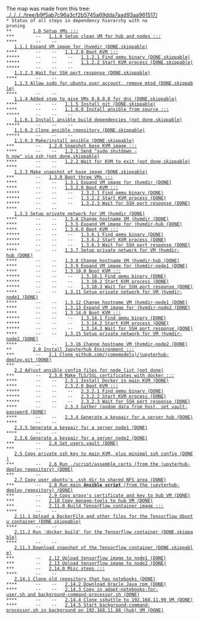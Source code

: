 The map was made from this tree: <a href="../../../../tree/b9f5ab7c96a3cf2b5745a69dda7aad93aa961517/">../../../../tree/b9f5ab7c96a3cf2b5745a69dda7aad93aa961517/</a>
<br>
<code>* Status of all steps in dependency hierarchy with no pruning</code><br>
<code>&#42;&#42;&nbsp;&nbsp;&nbsp;&nbsp;&nbsp;&nbsp;&nbsp;&nbsp;<a href="../../../../blob/b9f5ab7c96a3cf2b5745a69dda7aad93aa961517/./ind-steps/build-jh-environment/toplevel-kvm-build.sh#L22">1.0&nbsp;Setup&nbsp;VMs&nbsp;:::</a></code><br>
<code>&#42;&#42;&#42;&nbsp;&nbsp;&nbsp;&nbsp;&nbsp;&nbsp;&nbsp;&nbsp;--&nbsp;&nbsp;&nbsp;<a href="../../../../blob/b9f5ab7c96a3cf2b5745a69dda7aad93aa961517/./ind-steps/build-jh-environment/kvm-vm-setup.sh#L43">1.1.0&nbsp;Setup&nbsp;clean&nbsp;VM&nbsp;for&nbsp;hub&nbsp;and&nbsp;nodes&nbsp;:::</a></code><br>
<code>&#42;&#42;&#42;&#42;&nbsp;&nbsp;&nbsp;&nbsp;&nbsp;&nbsp;&nbsp;--&nbsp;&nbsp;&nbsp;&nbsp;--&nbsp;&nbsp;&nbsp;<a href="../../../../blob/b9f5ab7c96a3cf2b5745a69dda7aad93aa961517/./ind-steps/kvmsteps/vmdir-scripts/kvm-expand-fresh-image.sh#L20">1.1.1&nbsp;Expand&nbsp;VM&nbsp;image&nbsp;for&nbsp;jhvmdir&nbsp;(DONE,skippable)</a></code><br>
<code>&#42;&#42;&#42;&#42;&nbsp;&nbsp;&nbsp;&nbsp;&nbsp;&nbsp;&nbsp;--&nbsp;&nbsp;&nbsp;&nbsp;--&nbsp;&nbsp;&nbsp;<a href="../../../../blob/b9f5ab7c96a3cf2b5745a69dda7aad93aa961517/./ind-steps/kvmsteps/vmdir-scripts/kvm-boot.sh#L52">1.1.2.0&nbsp;Boot&nbsp;KVM&nbsp;:::</a></code><br>
<code>&#42;&#42;&#42;&#42;&#42;&nbsp;&nbsp;&nbsp;&nbsp;&nbsp;&nbsp;--&nbsp;&nbsp;&nbsp;&nbsp;--&nbsp;&nbsp;&nbsp;&nbsp;--&nbsp;&nbsp;&nbsp;<a href="../../../../blob/b9f5ab7c96a3cf2b5745a69dda7aad93aa961517/./ind-steps/kvmsteps/vmdir-scripts/kvm-boot.sh#L54">1.1.2.1&nbsp;Find&nbsp;qemu&nbsp;binary&nbsp;(DONE,skippable)</a></code><br>
<code>&#42;&#42;&#42;&#42;&#42;&nbsp;&nbsp;&nbsp;&nbsp;&nbsp;&nbsp;--&nbsp;&nbsp;&nbsp;&nbsp;--&nbsp;&nbsp;&nbsp;&nbsp;--&nbsp;&nbsp;&nbsp;<a href="../../../../blob/b9f5ab7c96a3cf2b5745a69dda7aad93aa961517/./ind-steps/kvmsteps/vmdir-scripts/kvm-boot.sh#L131">1.1.2.2&nbsp;Start&nbsp;KVM&nbsp;process&nbsp;(DONE,skippable)</a></code><br>
<code>&#42;&#42;&#42;&#42;&#42;&nbsp;&nbsp;&nbsp;&nbsp;&nbsp;&nbsp;--&nbsp;&nbsp;&nbsp;&nbsp;--&nbsp;&nbsp;&nbsp;&nbsp;--&nbsp;&nbsp;&nbsp;<a href="../../../../blob/b9f5ab7c96a3cf2b5745a69dda7aad93aa961517/./ind-steps/kvmsteps/vmdir-scripts/kvm-boot.sh#L170">1.1.2.3&nbsp;Wait&nbsp;for&nbsp;SSH&nbsp;port&nbsp;response&nbsp;(DONE,skippable)</a></code><br>
<code>&#42;&#42;&#42;&#42;&nbsp;&nbsp;&nbsp;&nbsp;&nbsp;&nbsp;&nbsp;--&nbsp;&nbsp;&nbsp;&nbsp;--&nbsp;&nbsp;&nbsp;<a href="../../../../blob/b9f5ab7c96a3cf2b5745a69dda7aad93aa961517/./ind-steps/build-jh-environment/kvm-vm-setup.sh#L54">1.1.3&nbsp;Allow&nbsp;sudo&nbsp;for&nbsp;ubuntu&nbsp;user&nbsp;account,&nbsp;remove&nbsp;mtod&nbsp;(DONE,skippable)</a></code><br>
<code>&#42;&#42;&#42;&#42;&nbsp;&nbsp;&nbsp;&nbsp;&nbsp;&nbsp;&nbsp;--&nbsp;&nbsp;&nbsp;&nbsp;--&nbsp;&nbsp;&nbsp;<a href="../../../../blob/b9f5ab7c96a3cf2b5745a69dda7aad93aa961517/./ind-steps/build-jh-environment/kvm-vm-setup.sh#L68">1.1.4&nbsp;Added&nbsp;step&nbsp;to&nbsp;give&nbsp;VMs&nbsp;8.8.8.8&nbsp;for&nbsp;dns&nbsp;(DONE,skippable)</a></code><br>
<code>&#42;&#42;&#42;&#42;&nbsp;&nbsp;&nbsp;&nbsp;&nbsp;&nbsp;&nbsp;--&nbsp;&nbsp;&nbsp;&nbsp;--&nbsp;&nbsp;&nbsp;<a href="../../../../blob/b9f5ab7c96a3cf2b5745a69dda7aad93aa961517/./ind-steps/build-jh-environment/kvm-vm-setup.sh#L82">1.1.5&nbsp;Install&nbsp;git&nbsp;(DONE,skippable)</a></code><br>
<code>&#42;&#42;&#42;&#42;&nbsp;&nbsp;&nbsp;&nbsp;&nbsp;&nbsp;&nbsp;--&nbsp;&nbsp;&nbsp;&nbsp;--&nbsp;&nbsp;&nbsp;<a href="../../../../blob/b9f5ab7c96a3cf2b5745a69dda7aad93aa961517/./ind-steps/build-jh-environment/kvm-vm-setup.sh#L96">1.1.6.0&nbsp;Install&nbsp;ansible&nbsp;from&nbsp;source&nbsp;:::</a></code><br>
<code>&#42;&#42;&#42;&#42;&#42;&nbsp;&nbsp;&nbsp;&nbsp;&nbsp;&nbsp;--&nbsp;&nbsp;&nbsp;&nbsp;--&nbsp;&nbsp;&nbsp;&nbsp;--&nbsp;&nbsp;&nbsp;<a href="../../../../blob/b9f5ab7c96a3cf2b5745a69dda7aad93aa961517/./ind-steps/build-jh-environment/kvm-vm-setup.sh#L113">1.1.6.1&nbsp;Install&nbsp;ansible&nbsp;build&nbsp;dependencies&nbsp;(not&nbsp;done,skippable)</a></code><br>
<code>&#42;&#42;&#42;&#42;&#42;&nbsp;&nbsp;&nbsp;&nbsp;&nbsp;&nbsp;--&nbsp;&nbsp;&nbsp;&nbsp;--&nbsp;&nbsp;&nbsp;&nbsp;--&nbsp;&nbsp;&nbsp;<a href="../../../../blob/b9f5ab7c96a3cf2b5745a69dda7aad93aa961517/./ind-steps/build-jh-environment/kvm-vm-setup.sh#L127">1.1.6.2&nbsp;Clone&nbsp;ansible&nbsp;repository&nbsp;(DONE,skippable)</a></code><br>
<code>&#42;&#42;&#42;&#42;&#42;&nbsp;&nbsp;&nbsp;&nbsp;&nbsp;&nbsp;--&nbsp;&nbsp;&nbsp;&nbsp;--&nbsp;&nbsp;&nbsp;&nbsp;--&nbsp;&nbsp;&nbsp;<a href="../../../../blob/b9f5ab7c96a3cf2b5745a69dda7aad93aa961517/./ind-steps/build-jh-environment/kvm-vm-setup.sh#L154">1.1.6.3&nbsp;Make/install&nbsp;ansible&nbsp;(DONE,skippable)</a></code><br>
<code>&#42;&#42;&#42;&nbsp;&nbsp;&nbsp;&nbsp;&nbsp;&nbsp;&nbsp;&nbsp;--&nbsp;&nbsp;&nbsp;<a href="../../../../blob/b9f5ab7c96a3cf2b5745a69dda7aad93aa961517/./ind-steps/build-jh-environment/kvm-vm-setup.sh#L173">1.2.0&nbsp;Snapshot&nbsp;base&nbsp;KVM&nbsp;image&nbsp;:::</a></code><br>
<code>&#42;&#42;&#42;&#42;&nbsp;&nbsp;&nbsp;&nbsp;&nbsp;&nbsp;&nbsp;--&nbsp;&nbsp;&nbsp;&nbsp;--&nbsp;&nbsp;&nbsp;<a href="../../../../blob/b9f5ab7c96a3cf2b5745a69dda7aad93aa961517/./ind-steps/kvmsteps/vmdir-scripts/kvm-shutdown-via-ssh.sh#L30">1.2.1&nbsp;Send&nbsp;"sudo&nbsp;shutdown&nbsp;-h&nbsp;now"&nbsp;via&nbsp;ssh&nbsp;(not&nbsp;done,skippable)</a></code><br>
<code>&#42;&#42;&#42;&#42;&nbsp;&nbsp;&nbsp;&nbsp;&nbsp;&nbsp;&nbsp;--&nbsp;&nbsp;&nbsp;&nbsp;--&nbsp;&nbsp;&nbsp;<a href="../../../../blob/b9f5ab7c96a3cf2b5745a69dda7aad93aa961517/./ind-steps/kvmsteps/vmdir-scripts/kvm-shutdown-via-ssh.sh#L38">1.2.2&nbsp;Wait&nbsp;for&nbsp;KVM&nbsp;to&nbsp;exit&nbsp;(not&nbsp;done,skippable)</a></code><br>
<code>&#42;&#42;&#42;&#42;&nbsp;&nbsp;&nbsp;&nbsp;&nbsp;&nbsp;&nbsp;--&nbsp;&nbsp;&nbsp;&nbsp;--&nbsp;&nbsp;&nbsp;<a href="../../../../blob/b9f5ab7c96a3cf2b5745a69dda7aad93aa961517/./ind-steps/build-jh-environment/kvm-vm-setup.sh#L181">1.2.3&nbsp;Make&nbsp;snapshot&nbsp;of&nbsp;base&nbsp;image&nbsp;(DONE,skippable)</a></code><br>
<code>&#42;&#42;&#42;&nbsp;&nbsp;&nbsp;&nbsp;&nbsp;&nbsp;&nbsp;&nbsp;--&nbsp;&nbsp;&nbsp;<a href="../../../../blob/b9f5ab7c96a3cf2b5745a69dda7aad93aa961517/./ind-steps/build-jh-environment/kvm-vm-setup.sh#L194">1.3.0&nbsp;Boot&nbsp;three&nbsp;VMs&nbsp;:::</a></code><br>
<code>&#42;&#42;&#42;&#42;&nbsp;&nbsp;&nbsp;&nbsp;&nbsp;&nbsp;&nbsp;--&nbsp;&nbsp;&nbsp;&nbsp;--&nbsp;&nbsp;&nbsp;<a href="../../../../blob/b9f5ab7c96a3cf2b5745a69dda7aad93aa961517/./ind-steps/kvmsteps/vmdir-scripts/kvm-expand-fresh-image.sh#L20">1.3.1&nbsp;Expand&nbsp;VM&nbsp;image&nbsp;for&nbsp;jhvmdir&nbsp;(DONE)</a></code><br>
<code>&#42;&#42;&#42;&#42;&nbsp;&nbsp;&nbsp;&nbsp;&nbsp;&nbsp;&nbsp;--&nbsp;&nbsp;&nbsp;&nbsp;--&nbsp;&nbsp;&nbsp;<a href="../../../../blob/b9f5ab7c96a3cf2b5745a69dda7aad93aa961517/./ind-steps/kvmsteps/vmdir-scripts/kvm-boot.sh#L52">1.3.2.0&nbsp;Boot&nbsp;KVM&nbsp;:::</a></code><br>
<code>&#42;&#42;&#42;&#42;&#42;&nbsp;&nbsp;&nbsp;&nbsp;&nbsp;&nbsp;--&nbsp;&nbsp;&nbsp;&nbsp;--&nbsp;&nbsp;&nbsp;&nbsp;--&nbsp;&nbsp;&nbsp;<a href="../../../../blob/b9f5ab7c96a3cf2b5745a69dda7aad93aa961517/./ind-steps/kvmsteps/vmdir-scripts/kvm-boot.sh#L54">1.3.2.1&nbsp;Find&nbsp;qemu&nbsp;binary&nbsp;(DONE)</a></code><br>
<code>&#42;&#42;&#42;&#42;&#42;&nbsp;&nbsp;&nbsp;&nbsp;&nbsp;&nbsp;--&nbsp;&nbsp;&nbsp;&nbsp;--&nbsp;&nbsp;&nbsp;&nbsp;--&nbsp;&nbsp;&nbsp;<a href="../../../../blob/b9f5ab7c96a3cf2b5745a69dda7aad93aa961517/./ind-steps/kvmsteps/vmdir-scripts/kvm-boot.sh#L131">1.3.2.2&nbsp;Start&nbsp;KVM&nbsp;process&nbsp;(DONE)</a></code><br>
<code>&#42;&#42;&#42;&#42;&#42;&nbsp;&nbsp;&nbsp;&nbsp;&nbsp;&nbsp;--&nbsp;&nbsp;&nbsp;&nbsp;--&nbsp;&nbsp;&nbsp;&nbsp;--&nbsp;&nbsp;&nbsp;<a href="../../../../blob/b9f5ab7c96a3cf2b5745a69dda7aad93aa961517/./ind-steps/kvmsteps/vmdir-scripts/kvm-boot.sh#L170">1.3.2.3&nbsp;Wait&nbsp;for&nbsp;SSH&nbsp;port&nbsp;response&nbsp;(DONE)</a></code><br>
<code>&#42;&#42;&#42;&#42;&nbsp;&nbsp;&nbsp;&nbsp;&nbsp;&nbsp;&nbsp;--&nbsp;&nbsp;&nbsp;&nbsp;--&nbsp;&nbsp;&nbsp;<a href="../../../../blob/b9f5ab7c96a3cf2b5745a69dda7aad93aa961517/./ind-steps/build-jh-environment/kvm-vm-setup.sh#L207">1.3.3&nbsp;Setup&nbsp;private&nbsp;network&nbsp;for&nbsp;VM&nbsp;jhvmdir&nbsp;(DONE)</a></code><br>
<code>&#42;&#42;&#42;&#42;&nbsp;&nbsp;&nbsp;&nbsp;&nbsp;&nbsp;&nbsp;--&nbsp;&nbsp;&nbsp;&nbsp;--&nbsp;&nbsp;&nbsp;<a href="../../../../blob/b9f5ab7c96a3cf2b5745a69dda7aad93aa961517/./ind-steps/build-jh-environment/kvm-vm-setup.sh#L231">1.3.4&nbsp;Change&nbsp;hostname&nbsp;VM&nbsp;jhvmdir&nbsp;(DONE)</a></code><br>
<code>&#42;&#42;&#42;&#42;&nbsp;&nbsp;&nbsp;&nbsp;&nbsp;&nbsp;&nbsp;--&nbsp;&nbsp;&nbsp;&nbsp;--&nbsp;&nbsp;&nbsp;<a href="../../../../blob/b9f5ab7c96a3cf2b5745a69dda7aad93aa961517/./ind-steps/kvmsteps/vmdir-scripts/kvm-expand-fresh-image.sh#L20">1.3.5&nbsp;Expand&nbsp;VM&nbsp;image&nbsp;for&nbsp;jhvmdir-hub&nbsp;(DONE)</a></code><br>
<code>&#42;&#42;&#42;&#42;&nbsp;&nbsp;&nbsp;&nbsp;&nbsp;&nbsp;&nbsp;--&nbsp;&nbsp;&nbsp;&nbsp;--&nbsp;&nbsp;&nbsp;<a href="../../../../blob/b9f5ab7c96a3cf2b5745a69dda7aad93aa961517/./ind-steps/kvmsteps/vmdir-scripts/kvm-boot.sh#L52">1.3.6.0&nbsp;Boot&nbsp;KVM&nbsp;:::</a></code><br>
<code>&#42;&#42;&#42;&#42;&#42;&nbsp;&nbsp;&nbsp;&nbsp;&nbsp;&nbsp;--&nbsp;&nbsp;&nbsp;&nbsp;--&nbsp;&nbsp;&nbsp;&nbsp;--&nbsp;&nbsp;&nbsp;<a href="../../../../blob/b9f5ab7c96a3cf2b5745a69dda7aad93aa961517/./ind-steps/kvmsteps/vmdir-scripts/kvm-boot.sh#L54">1.3.6.1&nbsp;Find&nbsp;qemu&nbsp;binary&nbsp;(DONE)</a></code><br>
<code>&#42;&#42;&#42;&#42;&#42;&nbsp;&nbsp;&nbsp;&nbsp;&nbsp;&nbsp;--&nbsp;&nbsp;&nbsp;&nbsp;--&nbsp;&nbsp;&nbsp;&nbsp;--&nbsp;&nbsp;&nbsp;<a href="../../../../blob/b9f5ab7c96a3cf2b5745a69dda7aad93aa961517/./ind-steps/kvmsteps/vmdir-scripts/kvm-boot.sh#L131">1.3.6.2&nbsp;Start&nbsp;KVM&nbsp;process&nbsp;(DONE)</a></code><br>
<code>&#42;&#42;&#42;&#42;&#42;&nbsp;&nbsp;&nbsp;&nbsp;&nbsp;&nbsp;--&nbsp;&nbsp;&nbsp;&nbsp;--&nbsp;&nbsp;&nbsp;&nbsp;--&nbsp;&nbsp;&nbsp;<a href="../../../../blob/b9f5ab7c96a3cf2b5745a69dda7aad93aa961517/./ind-steps/kvmsteps/vmdir-scripts/kvm-boot.sh#L170">1.3.6.3&nbsp;Wait&nbsp;for&nbsp;SSH&nbsp;port&nbsp;response&nbsp;(DONE)</a></code><br>
<code>&#42;&#42;&#42;&#42;&nbsp;&nbsp;&nbsp;&nbsp;&nbsp;&nbsp;&nbsp;--&nbsp;&nbsp;&nbsp;&nbsp;--&nbsp;&nbsp;&nbsp;<a href="../../../../blob/b9f5ab7c96a3cf2b5745a69dda7aad93aa961517/./ind-steps/build-jh-environment/kvm-vm-setup.sh#L207">1.3.7&nbsp;Setup&nbsp;private&nbsp;network&nbsp;for&nbsp;VM&nbsp;jhvmdir-hub&nbsp;(DONE)</a></code><br>
<code>&#42;&#42;&#42;&#42;&nbsp;&nbsp;&nbsp;&nbsp;&nbsp;&nbsp;&nbsp;--&nbsp;&nbsp;&nbsp;&nbsp;--&nbsp;&nbsp;&nbsp;<a href="../../../../blob/b9f5ab7c96a3cf2b5745a69dda7aad93aa961517/./ind-steps/build-jh-environment/kvm-vm-setup.sh#L231">1.3.8&nbsp;Change&nbsp;hostname&nbsp;VM&nbsp;jhvmdir-hub&nbsp;(DONE)</a></code><br>
<code>&#42;&#42;&#42;&#42;&nbsp;&nbsp;&nbsp;&nbsp;&nbsp;&nbsp;&nbsp;--&nbsp;&nbsp;&nbsp;&nbsp;--&nbsp;&nbsp;&nbsp;<a href="../../../../blob/b9f5ab7c96a3cf2b5745a69dda7aad93aa961517/./ind-steps/kvmsteps/vmdir-scripts/kvm-expand-fresh-image.sh#L20">1.3.9&nbsp;Expand&nbsp;VM&nbsp;image&nbsp;for&nbsp;jhvmdir-node1&nbsp;(DONE)</a></code><br>
<code>&#42;&#42;&#42;&#42;&nbsp;&nbsp;&nbsp;&nbsp;&nbsp;&nbsp;&nbsp;--&nbsp;&nbsp;&nbsp;&nbsp;--&nbsp;&nbsp;&nbsp;<a href="../../../../blob/b9f5ab7c96a3cf2b5745a69dda7aad93aa961517/./ind-steps/kvmsteps/vmdir-scripts/kvm-boot.sh#L52">1.3.10.0&nbsp;Boot&nbsp;KVM&nbsp;:::</a></code><br>
<code>&#42;&#42;&#42;&#42;&#42;&nbsp;&nbsp;&nbsp;&nbsp;&nbsp;&nbsp;--&nbsp;&nbsp;&nbsp;&nbsp;--&nbsp;&nbsp;&nbsp;&nbsp;--&nbsp;&nbsp;&nbsp;<a href="../../../../blob/b9f5ab7c96a3cf2b5745a69dda7aad93aa961517/./ind-steps/kvmsteps/vmdir-scripts/kvm-boot.sh#L54">1.3.10.1&nbsp;Find&nbsp;qemu&nbsp;binary&nbsp;(DONE)</a></code><br>
<code>&#42;&#42;&#42;&#42;&#42;&nbsp;&nbsp;&nbsp;&nbsp;&nbsp;&nbsp;--&nbsp;&nbsp;&nbsp;&nbsp;--&nbsp;&nbsp;&nbsp;&nbsp;--&nbsp;&nbsp;&nbsp;<a href="../../../../blob/b9f5ab7c96a3cf2b5745a69dda7aad93aa961517/./ind-steps/kvmsteps/vmdir-scripts/kvm-boot.sh#L131">1.3.10.2&nbsp;Start&nbsp;KVM&nbsp;process&nbsp;(DONE)</a></code><br>
<code>&#42;&#42;&#42;&#42;&#42;&nbsp;&nbsp;&nbsp;&nbsp;&nbsp;&nbsp;--&nbsp;&nbsp;&nbsp;&nbsp;--&nbsp;&nbsp;&nbsp;&nbsp;--&nbsp;&nbsp;&nbsp;<a href="../../../../blob/b9f5ab7c96a3cf2b5745a69dda7aad93aa961517/./ind-steps/kvmsteps/vmdir-scripts/kvm-boot.sh#L170">1.3.10.3&nbsp;Wait&nbsp;for&nbsp;SSH&nbsp;port&nbsp;response&nbsp;(DONE)</a></code><br>
<code>&#42;&#42;&#42;&#42;&nbsp;&nbsp;&nbsp;&nbsp;&nbsp;&nbsp;&nbsp;--&nbsp;&nbsp;&nbsp;&nbsp;--&nbsp;&nbsp;&nbsp;<a href="../../../../blob/b9f5ab7c96a3cf2b5745a69dda7aad93aa961517/./ind-steps/build-jh-environment/kvm-vm-setup.sh#L207">1.3.11&nbsp;Setup&nbsp;private&nbsp;network&nbsp;for&nbsp;VM&nbsp;jhvmdir-node1&nbsp;(DONE)</a></code><br>
<code>&#42;&#42;&#42;&#42;&nbsp;&nbsp;&nbsp;&nbsp;&nbsp;&nbsp;&nbsp;--&nbsp;&nbsp;&nbsp;&nbsp;--&nbsp;&nbsp;&nbsp;<a href="../../../../blob/b9f5ab7c96a3cf2b5745a69dda7aad93aa961517/./ind-steps/build-jh-environment/kvm-vm-setup.sh#L231">1.3.12&nbsp;Change&nbsp;hostname&nbsp;VM&nbsp;jhvmdir-node1&nbsp;(DONE)</a></code><br>
<code>&#42;&#42;&#42;&#42;&nbsp;&nbsp;&nbsp;&nbsp;&nbsp;&nbsp;&nbsp;--&nbsp;&nbsp;&nbsp;&nbsp;--&nbsp;&nbsp;&nbsp;<a href="../../../../blob/b9f5ab7c96a3cf2b5745a69dda7aad93aa961517/./ind-steps/kvmsteps/vmdir-scripts/kvm-expand-fresh-image.sh#L20">1.3.13&nbsp;Expand&nbsp;VM&nbsp;image&nbsp;for&nbsp;jhvmdir-node2&nbsp;(DONE)</a></code><br>
<code>&#42;&#42;&#42;&#42;&nbsp;&nbsp;&nbsp;&nbsp;&nbsp;&nbsp;&nbsp;--&nbsp;&nbsp;&nbsp;&nbsp;--&nbsp;&nbsp;&nbsp;<a href="../../../../blob/b9f5ab7c96a3cf2b5745a69dda7aad93aa961517/./ind-steps/kvmsteps/vmdir-scripts/kvm-boot.sh#L52">1.3.14.0&nbsp;Boot&nbsp;KVM&nbsp;:::</a></code><br>
<code>&#42;&#42;&#42;&#42;&#42;&nbsp;&nbsp;&nbsp;&nbsp;&nbsp;&nbsp;--&nbsp;&nbsp;&nbsp;&nbsp;--&nbsp;&nbsp;&nbsp;&nbsp;--&nbsp;&nbsp;&nbsp;<a href="../../../../blob/b9f5ab7c96a3cf2b5745a69dda7aad93aa961517/./ind-steps/kvmsteps/vmdir-scripts/kvm-boot.sh#L54">1.3.14.1&nbsp;Find&nbsp;qemu&nbsp;binary&nbsp;(DONE)</a></code><br>
<code>&#42;&#42;&#42;&#42;&#42;&nbsp;&nbsp;&nbsp;&nbsp;&nbsp;&nbsp;--&nbsp;&nbsp;&nbsp;&nbsp;--&nbsp;&nbsp;&nbsp;&nbsp;--&nbsp;&nbsp;&nbsp;<a href="../../../../blob/b9f5ab7c96a3cf2b5745a69dda7aad93aa961517/./ind-steps/kvmsteps/vmdir-scripts/kvm-boot.sh#L131">1.3.14.2&nbsp;Start&nbsp;KVM&nbsp;process&nbsp;(DONE)</a></code><br>
<code>&#42;&#42;&#42;&#42;&#42;&nbsp;&nbsp;&nbsp;&nbsp;&nbsp;&nbsp;--&nbsp;&nbsp;&nbsp;&nbsp;--&nbsp;&nbsp;&nbsp;&nbsp;--&nbsp;&nbsp;&nbsp;<a href="../../../../blob/b9f5ab7c96a3cf2b5745a69dda7aad93aa961517/./ind-steps/kvmsteps/vmdir-scripts/kvm-boot.sh#L170">1.3.14.3&nbsp;Wait&nbsp;for&nbsp;SSH&nbsp;port&nbsp;response&nbsp;(DONE)</a></code><br>
<code>&#42;&#42;&#42;&#42;&nbsp;&nbsp;&nbsp;&nbsp;&nbsp;&nbsp;&nbsp;--&nbsp;&nbsp;&nbsp;&nbsp;--&nbsp;&nbsp;&nbsp;<a href="../../../../blob/b9f5ab7c96a3cf2b5745a69dda7aad93aa961517/./ind-steps/build-jh-environment/kvm-vm-setup.sh#L207">1.3.15&nbsp;Setup&nbsp;private&nbsp;network&nbsp;for&nbsp;VM&nbsp;jhvmdir-node2&nbsp;(DONE)</a></code><br>
<code>&#42;&#42;&#42;&#42;&nbsp;&nbsp;&nbsp;&nbsp;&nbsp;&nbsp;&nbsp;--&nbsp;&nbsp;&nbsp;&nbsp;--&nbsp;&nbsp;&nbsp;<a href="../../../../blob/b9f5ab7c96a3cf2b5745a69dda7aad93aa961517/./ind-steps/build-jh-environment/kvm-vm-setup.sh#L231">1.3.16&nbsp;Change&nbsp;hostname&nbsp;VM&nbsp;jhvmdir-node2&nbsp;(DONE)</a></code><br>
<code>&#42;&#42;&nbsp;&nbsp;&nbsp;&nbsp;&nbsp;&nbsp;&nbsp;&nbsp;<a href="../../../../blob/b9f5ab7c96a3cf2b5745a69dda7aad93aa961517/./ind-steps/build-jh-environment/toplevel-kvm-build.sh#L28">2.0&nbsp;Install&nbsp;Jupyterhub&nbsp;Environment&nbsp;:::</a></code><br>
<code>&#42;&#42;&#42;&nbsp;&nbsp;&nbsp;&nbsp;&nbsp;&nbsp;&nbsp;&nbsp;--&nbsp;&nbsp;&nbsp;<a href="../../../../blob/b9f5ab7c96a3cf2b5745a69dda7aad93aa961517/./ind-steps/build-jh-environment/build-jh-environment.sh#L28">2.1&nbsp;Clone&nbsp;github.com/(compmodels)/jupyterhub-deploy.git&nbsp;(DONE)</a></code><br>
<code>&#42;&#42;&#42;&nbsp;&nbsp;&nbsp;&nbsp;&nbsp;&nbsp;&nbsp;&nbsp;--&nbsp;&nbsp;&nbsp;<a href="../../../../blob/b9f5ab7c96a3cf2b5745a69dda7aad93aa961517/./ind-steps/build-jh-environment/build-jh-environment.sh#L43">2.2&nbsp;Adjust&nbsp;ansible&nbsp;config&nbsp;files&nbsp;for&nbsp;node_list&nbsp;(not&nbsp;done)</a></code><br>
<code>&#42;&#42;&#42;&nbsp;&nbsp;&nbsp;&nbsp;&nbsp;&nbsp;&nbsp;&nbsp;--&nbsp;&nbsp;&nbsp;<a href="../../../../blob/b9f5ab7c96a3cf2b5745a69dda7aad93aa961517/./ind-steps/build-jh-environment/build-jh-environment.sh#L114">2.3.0&nbsp;Make&nbsp;TLS/SSL&nbsp;certificates&nbsp;with&nbsp;docker&nbsp;:::</a></code><br>
<code>&#42;&#42;&#42;&#42;&nbsp;&nbsp;&nbsp;&nbsp;&nbsp;&nbsp;&nbsp;--&nbsp;&nbsp;&nbsp;&nbsp;--&nbsp;&nbsp;&nbsp;<a href="../../../../blob/b9f5ab7c96a3cf2b5745a69dda7aad93aa961517/./ind-steps/build-jh-environment/build-jh-environment.sh#L116">2.3.1&nbsp;Install&nbsp;Docker&nbsp;in&nbsp;main&nbsp;KVM&nbsp;(DONE)</a></code><br>
<code>&#42;&#42;&#42;&#42;&nbsp;&nbsp;&nbsp;&nbsp;&nbsp;&nbsp;&nbsp;--&nbsp;&nbsp;&nbsp;&nbsp;--&nbsp;&nbsp;&nbsp;<a href="../../../../blob/b9f5ab7c96a3cf2b5745a69dda7aad93aa961517/./ind-steps/kvmsteps/vmdir-scripts/kvm-boot.sh#L52">2.3.2.0&nbsp;Boot&nbsp;KVM&nbsp;:::</a></code><br>
<code>&#42;&#42;&#42;&#42;&#42;&nbsp;&nbsp;&nbsp;&nbsp;&nbsp;&nbsp;--&nbsp;&nbsp;&nbsp;&nbsp;--&nbsp;&nbsp;&nbsp;&nbsp;--&nbsp;&nbsp;&nbsp;<a href="../../../../blob/b9f5ab7c96a3cf2b5745a69dda7aad93aa961517/./ind-steps/kvmsteps/vmdir-scripts/kvm-boot.sh#L54">2.3.2.1&nbsp;Find&nbsp;qemu&nbsp;binary&nbsp;(DONE)</a></code><br>
<code>&#42;&#42;&#42;&#42;&#42;&nbsp;&nbsp;&nbsp;&nbsp;&nbsp;&nbsp;--&nbsp;&nbsp;&nbsp;&nbsp;--&nbsp;&nbsp;&nbsp;&nbsp;--&nbsp;&nbsp;&nbsp;<a href="../../../../blob/b9f5ab7c96a3cf2b5745a69dda7aad93aa961517/./ind-steps/kvmsteps/vmdir-scripts/kvm-boot.sh#L131">2.3.2.2&nbsp;Start&nbsp;KVM&nbsp;process&nbsp;(DONE)</a></code><br>
<code>&#42;&#42;&#42;&#42;&#42;&nbsp;&nbsp;&nbsp;&nbsp;&nbsp;&nbsp;--&nbsp;&nbsp;&nbsp;&nbsp;--&nbsp;&nbsp;&nbsp;&nbsp;--&nbsp;&nbsp;&nbsp;<a href="../../../../blob/b9f5ab7c96a3cf2b5745a69dda7aad93aa961517/./ind-steps/kvmsteps/vmdir-scripts/kvm-boot.sh#L170">2.3.2.3&nbsp;Wait&nbsp;for&nbsp;SSH&nbsp;port&nbsp;response&nbsp;(DONE)</a></code><br>
<code>&#42;&#42;&#42;&#42;&nbsp;&nbsp;&nbsp;&nbsp;&nbsp;&nbsp;&nbsp;--&nbsp;&nbsp;&nbsp;&nbsp;--&nbsp;&nbsp;&nbsp;<a href="../../../../blob/b9f5ab7c96a3cf2b5745a69dda7aad93aa961517/./ind-steps/build-jh-environment/build-jh-environment.sh#L143">2.3.3&nbsp;Gather&nbsp;random&nbsp;data&nbsp;from&nbsp;host,&nbsp;set&nbsp;vault-password&nbsp;(DONE)</a></code><br>
<code>&#42;&#42;&#42;&#42;&nbsp;&nbsp;&nbsp;&nbsp;&nbsp;&nbsp;&nbsp;--&nbsp;&nbsp;&nbsp;&nbsp;--&nbsp;&nbsp;&nbsp;<a href="../../../../blob/b9f5ab7c96a3cf2b5745a69dda7aad93aa961517/./ind-steps/build-jh-environment/build-jh-environment.sh#L169">2.3.4&nbsp;Generate&nbsp;a&nbsp;keypair&nbsp;for&nbsp;a&nbsp;server&nbsp;hub&nbsp;(DONE)</a></code><br>
<code>&#42;&#42;&#42;&#42;&nbsp;&nbsp;&nbsp;&nbsp;&nbsp;&nbsp;&nbsp;--&nbsp;&nbsp;&nbsp;&nbsp;--&nbsp;&nbsp;&nbsp;<a href="../../../../blob/b9f5ab7c96a3cf2b5745a69dda7aad93aa961517/./ind-steps/build-jh-environment/build-jh-environment.sh#L169">2.3.5&nbsp;Generate&nbsp;a&nbsp;keypair&nbsp;for&nbsp;a&nbsp;server&nbsp;node1&nbsp;(DONE)</a></code><br>
<code>&#42;&#42;&#42;&#42;&nbsp;&nbsp;&nbsp;&nbsp;&nbsp;&nbsp;&nbsp;--&nbsp;&nbsp;&nbsp;&nbsp;--&nbsp;&nbsp;&nbsp;<a href="../../../../blob/b9f5ab7c96a3cf2b5745a69dda7aad93aa961517/./ind-steps/build-jh-environment/build-jh-environment.sh#L169">2.3.6&nbsp;Generate&nbsp;a&nbsp;keypair&nbsp;for&nbsp;a&nbsp;server&nbsp;node2&nbsp;(DONE)</a></code><br>
<code>&#42;&#42;&#42;&nbsp;&nbsp;&nbsp;&nbsp;&nbsp;&nbsp;&nbsp;&nbsp;--&nbsp;&nbsp;&nbsp;<a href="../../../../blob/b9f5ab7c96a3cf2b5745a69dda7aad93aa961517/./ind-steps/build-jh-environment/build-jh-environment.sh#L230">2.4&nbsp;Set&nbsp;users.vault&nbsp;(DONE)</a></code><br>
<code>&#42;&#42;&#42;&nbsp;&nbsp;&nbsp;&nbsp;&nbsp;&nbsp;&nbsp;&nbsp;--&nbsp;&nbsp;&nbsp;<a href="../../../../blob/b9f5ab7c96a3cf2b5745a69dda7aad93aa961517/./ind-steps/build-jh-environment/build-jh-environment.sh#L253">2.5&nbsp;Copy&nbsp;private&nbsp;ssh&nbsp;key&nbsp;to&nbsp;main&nbsp;KVM,&nbsp;plus&nbsp;minimal&nbsp;ssh&nbsp;config&nbsp;(DONE)</a></code><br>
<code>&#42;&#42;&#42;&nbsp;&nbsp;&nbsp;&nbsp;&nbsp;&nbsp;&nbsp;&nbsp;--&nbsp;&nbsp;&nbsp;<a href="../../../../blob/b9f5ab7c96a3cf2b5745a69dda7aad93aa961517/./ind-steps/build-jh-environment/build-jh-environment.sh#L279">2.6&nbsp;Run&nbsp;./script/assemble_certs&nbsp;(from&nbsp;the&nbsp;jupyterhub-deploy&nbsp;repository)&nbsp;(DONE)</a></code><br>
<code>&#42;&#42;&#42;&nbsp;&nbsp;&nbsp;&nbsp;&nbsp;&nbsp;&nbsp;&nbsp;--&nbsp;&nbsp;&nbsp;<a href="../../../../blob/b9f5ab7c96a3cf2b5745a69dda7aad93aa961517/./ind-steps/build-jh-environment/build-jh-environment.sh#L296">2.7&nbsp;Copy&nbsp;user&nbsp;ubuntu's&nbsp;.ssh&nbsp;dir&nbsp;to&nbsp;shared&nbsp;NFS&nbsp;area&nbsp;(DONE)</a></code><br>
<code>&#42;&#42;&#42;&nbsp;&nbsp;&nbsp;&nbsp;&nbsp;&nbsp;&nbsp;&nbsp;--&nbsp;&nbsp;&nbsp;<a href="../../../../blob/b9f5ab7c96a3cf2b5745a69dda7aad93aa961517/./ind-steps/build-jh-environment/build-jh-environment.sh#L312">2.8&nbsp;Run&nbsp;main&nbsp;**Ansible&nbsp;script**&nbsp;(from&nbsp;the&nbsp;jupyterhub-deploy&nbsp;repository)&nbsp;(DONE)</a></code><br>
<code>&#42;&#42;&#42;&nbsp;&nbsp;&nbsp;&nbsp;&nbsp;&nbsp;&nbsp;&nbsp;--&nbsp;&nbsp;&nbsp;<a href="../../../../blob/b9f5ab7c96a3cf2b5745a69dda7aad93aa961517/./ind-steps/build-jh-environment/build-jh-environment.sh#L337">2.9&nbsp;Copy&nbsp;proxy's&nbsp;certificate&nbsp;and&nbsp;key&nbsp;to&nbsp;hub&nbsp;VM&nbsp;(DONE)</a></code><br>
<code>&#42;&#42;&#42;&nbsp;&nbsp;&nbsp;&nbsp;&nbsp;&nbsp;&nbsp;&nbsp;--&nbsp;&nbsp;&nbsp;<a href="../../../../blob/b9f5ab7c96a3cf2b5745a69dda7aad93aa961517/./ind-steps/build-jh-environment/build-jh-environment.sh#L366">2.10&nbsp;Copy&nbsp;manage-tools&nbsp;to&nbsp;hub&nbsp;VM&nbsp;(DONE)</a></code><br>
<code>&#42;&#42;&#42;&nbsp;&nbsp;&nbsp;&nbsp;&nbsp;&nbsp;&nbsp;&nbsp;--&nbsp;&nbsp;&nbsp;<a href="../../../../blob/b9f5ab7c96a3cf2b5745a69dda7aad93aa961517/./ind-steps/build-jh-environment/build-jh-environment.sh#L395">2.11.0&nbsp;Build&nbsp;TensorFlow&nbsp;container&nbsp;image&nbsp;:::</a></code><br>
<code>&#42;&#42;&#42;&#42;&nbsp;&nbsp;&nbsp;&nbsp;&nbsp;&nbsp;&nbsp;--&nbsp;&nbsp;&nbsp;&nbsp;--&nbsp;&nbsp;&nbsp;<a href="../../../../blob/b9f5ab7c96a3cf2b5745a69dda7aad93aa961517/./ind-steps/build-jh-environment/build-jh-environment.sh#L400">2.11.1&nbsp;Upload&nbsp;a&nbsp;DockerFile&nbsp;and&nbsp;other&nbsp;files&nbsp;for&nbsp;the&nbsp;Tensorflow&nbsp;Ubuntu&nbsp;container&nbsp;(DONE,skippable)</a></code><br>
<code>&#42;&#42;&#42;&#42;&nbsp;&nbsp;&nbsp;&nbsp;&nbsp;&nbsp;&nbsp;--&nbsp;&nbsp;&nbsp;&nbsp;--&nbsp;&nbsp;&nbsp;<a href="../../../../blob/b9f5ab7c96a3cf2b5745a69dda7aad93aa961517/./ind-steps/build-jh-environment/build-jh-environment.sh#L410">2.11.2&nbsp;Run&nbsp;'docker&nbsp;build'&nbsp;for&nbsp;the&nbsp;Tensorflow&nbsp;container&nbsp;(DONE,skippable)</a></code><br>
<code>&#42;&#42;&#42;&#42;&nbsp;&nbsp;&nbsp;&nbsp;&nbsp;&nbsp;&nbsp;--&nbsp;&nbsp;&nbsp;&nbsp;--&nbsp;&nbsp;&nbsp;<a href="../../../../blob/b9f5ab7c96a3cf2b5745a69dda7aad93aa961517/./ind-steps/build-jh-environment/build-jh-environment.sh#L421">2.11.3&nbsp;Download&nbsp;snapshot&nbsp;of&nbsp;the&nbsp;Tensorflow&nbsp;container&nbsp;(DONE,skippable)</a></code><br>
<code>&#42;&#42;&#42;&nbsp;&nbsp;&nbsp;&nbsp;&nbsp;&nbsp;&nbsp;&nbsp;--&nbsp;&nbsp;&nbsp;<a href="../../../../blob/b9f5ab7c96a3cf2b5745a69dda7aad93aa961517/./ind-steps/build-jh-environment/build-jh-environment.sh#L435">2.12&nbsp;Upload&nbsp;tensorflow&nbsp;image&nbsp;to&nbsp;node1&nbsp;(DONE)</a></code><br>
<code>&#42;&#42;&#42;&nbsp;&nbsp;&nbsp;&nbsp;&nbsp;&nbsp;&nbsp;&nbsp;--&nbsp;&nbsp;&nbsp;<a href="../../../../blob/b9f5ab7c96a3cf2b5745a69dda7aad93aa961517/./ind-steps/build-jh-environment/build-jh-environment.sh#L435">2.13&nbsp;Upload&nbsp;tensorflow&nbsp;image&nbsp;to&nbsp;node2&nbsp;(DONE)</a></code><br>
<code>&#42;&#42;&#42;&nbsp;&nbsp;&nbsp;&nbsp;&nbsp;&nbsp;&nbsp;&nbsp;--&nbsp;&nbsp;&nbsp;<a href="../../../../blob/b9f5ab7c96a3cf2b5745a69dda7aad93aa961517/./ind-steps/build-jh-environment/build-jh-environment.sh#L448">2.14.0&nbsp;Misc&nbsp;steps&nbsp;:::</a></code><br>
<code>&#42;&#42;&#42;&#42;&nbsp;&nbsp;&nbsp;&nbsp;&nbsp;&nbsp;&nbsp;--&nbsp;&nbsp;&nbsp;&nbsp;--&nbsp;&nbsp;&nbsp;<a href="../../../../blob/b9f5ab7c96a3cf2b5745a69dda7aad93aa961517/./ind-steps/build-jh-environment/build-jh-environment.sh#L451">2.14.1&nbsp;Clone&nbsp;old&nbsp;repository&nbsp;that&nbsp;has&nbsp;notebooks&nbsp;(DONE)</a></code><br>
<code>&#42;&#42;&#42;&#42;&nbsp;&nbsp;&nbsp;&nbsp;&nbsp;&nbsp;&nbsp;--&nbsp;&nbsp;&nbsp;&nbsp;--&nbsp;&nbsp;&nbsp;<a href="../../../../blob/b9f5ab7c96a3cf2b5745a69dda7aad93aa961517/./ind-steps/build-jh-environment/build-jh-environment.sh#L467">2.14.2&nbsp;Download&nbsp;Oracle&nbsp;Java&nbsp;rpm&nbsp;(DONE)</a></code><br>
<code>&#42;&#42;&#42;&#42;&nbsp;&nbsp;&nbsp;&nbsp;&nbsp;&nbsp;&nbsp;--&nbsp;&nbsp;&nbsp;&nbsp;--&nbsp;&nbsp;&nbsp;<a href="../../../../blob/b9f5ab7c96a3cf2b5745a69dda7aad93aa961517/./ind-steps/build-jh-environment/build-jh-environment.sh#L485">2.14.3&nbsp;Copy&nbsp;in&nbsp;adapt-notebooks-for-user.sh&nbsp;and&nbsp;background-command-processor.sh&nbsp;(DONE)</a></code><br>
<code>&#42;&#42;&#42;&#42;&nbsp;&nbsp;&nbsp;&nbsp;&nbsp;&nbsp;&nbsp;--&nbsp;&nbsp;&nbsp;&nbsp;--&nbsp;&nbsp;&nbsp;<a href="../../../../blob/b9f5ab7c96a3cf2b5745a69dda7aad93aa961517/./ind-steps/build-jh-environment/build-jh-environment.sh#L495">2.14.4&nbsp;Clone&nbsp;sshuttle&nbsp;to&nbsp;192.168.11.99&nbsp;VM&nbsp;(DONE)</a></code><br>
<code>&#42;&#42;&#42;&#42;&nbsp;&nbsp;&nbsp;&nbsp;&nbsp;&nbsp;&nbsp;--&nbsp;&nbsp;&nbsp;&nbsp;--&nbsp;&nbsp;&nbsp;<a href="../../../../blob/b9f5ab7c96a3cf2b5745a69dda7aad93aa961517/./ind-steps/build-jh-environment/build-jh-environment.sh#L509">2.14.5&nbsp;Start&nbsp;background-command-processor.sh&nbsp;in&nbsp;background&nbsp;on&nbsp;192.168.11.88&nbsp;(hub)&nbsp;VM&nbsp;(DONE)</a></code><br>

